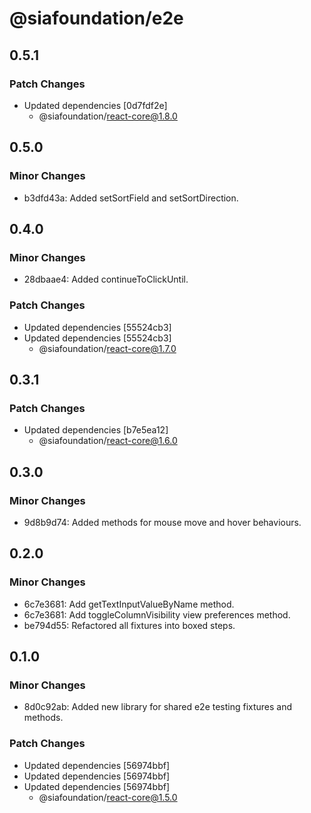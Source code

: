 # @siafoundation/e2e

## 0.5.1

### Patch Changes

- Updated dependencies [0d7fdf2e]
  - @siafoundation/react-core@1.8.0

## 0.5.0

### Minor Changes

- b3dfd43a: Added setSortField and setSortDirection.

## 0.4.0

### Minor Changes

- 28dbaae4: Added continueToClickUntil.

### Patch Changes

- Updated dependencies [55524cb3]
- Updated dependencies [55524cb3]
  - @siafoundation/react-core@1.7.0

## 0.3.1

### Patch Changes

- Updated dependencies [b7e5ea12]
  - @siafoundation/react-core@1.6.0

## 0.3.0

### Minor Changes

- 9d8b9d74: Added methods for mouse move and hover behaviours.

## 0.2.0

### Minor Changes

- 6c7e3681: Add getTextInputValueByName method.
- 6c7e3681: Add toggleColumnVisibility view preferences method.
- be794d55: Refactored all fixtures into boxed steps.

## 0.1.0

### Minor Changes

- 8d0c92ab: Added new library for shared e2e testing fixtures and methods.

### Patch Changes

- Updated dependencies [56974bbf]
- Updated dependencies [56974bbf]
- Updated dependencies [56974bbf]
  - @siafoundation/react-core@1.5.0

